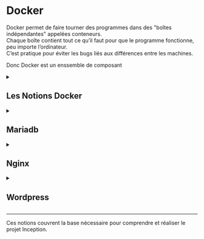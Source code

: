 # Docker

Docker permet de faire tourner des programmes dans des "boîtes indépendantes" appelées conteneurs.  
Chaque boîte contient tout ce qu’il faut pour que le programme fonctionne, peu importe l’ordinateur.  
C’est pratique pour éviter les bugs liés aux différences entre les machines.

Donc Docker est un enssemble de composant
<details>
<summary><h2>Les Notions Docker</h2></summary>

## **Docker Engine** :
- moteur principal qui exécute les conteneurs.

## **Docker CLI** :
- interface en ligne de commande `docker` pour manipuler images et conteneurs.

## **Dockerfile** :
- fichier texte définissant étape par étape la construction d’une image Docker.

## **Image Docker** :
- snapshot figé d’un environnement prêt à tourner.

## **Conteneur** :
- instance active d’une image, isolée et indépendante.

## **Docker Compose** :
- outil pour décrire et lancer plusieurs conteneurs liés via un fichier YAML.

## **Volumes** :
- espaces de stockage persistants attachés aux conteneurs (données conservées même après arrêt).

## **Réseaux Docker** :
- réseaux virtuels permettant la communication entre conteneurs dans un environnement isolé.

## **Multi-conteneurs** :
- architecture où plusieurs conteneurs collaborent (ex : WordPress + MariaDB + Nginx).

## **Isolation et portabilité** :
- chaque conteneur est isolé pour garantir portabilité et indépendance.

## **Build et Run** :
- construction d’images avec `docker build` et exécution avec `docker run`.  

</details>

<details>
<summary><h2>Mariadb</h2></summary>

MariaDB est un système de gestion de base de données relationnelle (SGBDR) open source, dérivé de MySQL. Il est conçu pour être entièrement compatible avec MySQL tout en offrant de meilleures performances, de nouvelles fonctionnalités et une sécurité renforcée.

- Remplaçant direct de MySQL.
- Utilisé pour stocker et gérer les données de manière structurée.
- Très utilisé dans les applications web pour gérer les bases de données dynamiques.

</details>

<details>
<summary><h2>Nginx</h2></summary>

Nginx (prononcé "engine-x") est un serveur web léger, performant et open source. Il peut également faire office de reverse proxy, de load balancer et de proxy mail.

- Très rapide et économe en ressources.
- Utilisé pour servir des sites web statiques ou dynamiques.
- Peut faire le lien entre le client et d’autres services comme PHP-FPM ou des serveurs d'applications.


</details>

<details>
<summary><h2>Wordpress</h2></summary>

WordPress est un système de gestion de contenu (CMS) open source, utilisé pour créer et gérer des sites web facilement, sans nécessiter de compétences en développement web.

- Écrit en PHP et utilise une base de données (comme MariaDB).
- Très utilisé pour créer des blogs, sites vitrines ou e-commerce.
- Dispose d'une grande communauté et de nombreux plugins/thèmes pour étendre ses fonctionnalités.


</details>

---

Ces notions couvrent la base nécessaire pour comprendre et réaliser le projet Inception.

